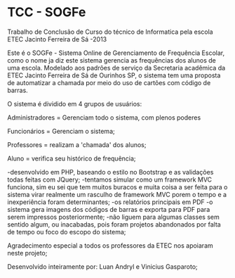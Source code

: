 TCC - SOGFe
===

Trabalho de Conclusão de Curso do técnico de Informatica pela escola ETEC Jacinto Ferreira de Sá
-2013 

Este é o SOGFe - Sistema Online de Gerenciamento de Frequência Escolar, como o nome ja diz este
sistema gerencia as frequências dos alunos de uma escola. Modelado aos padrões de serviço da 
Secretaria acadêmica da ETEC Jacinto Ferreira de Sá de Ourinhos SP, o sistema tem uma proposta de 
automatizar a chamada por meio do uso de cartões com código de barras.

O sistema é dividido em 4 grupos de usuários:

Administradores = Gerenciam todo o sistema, com plenos poderes

Funcionários    = Gerenciam o sistema;

Professores     = realizam a 'chamada' dos alunos;

Aluno           = verifica seu histórico de frequência; 

-desenvolvido em PHP, baseando o estilo no Bootstrap e as validações todas feitas com JQuery;
-tentamos simular como um framework MVC funciona, sim eu sei que tem muitos buracos e muita coisa
a ser feita para o sistema virar realmente um rasculho de framework MVC porem o tempo e a inexperiência
foram determinantes;
-os relatórios principais em PDF
-o sistema gera imagens dos códigos de barras e exporta para PDF para serem impressos posteriormente;
-não liguem para algumas classes sem sentido algum, ou inacabadas, pois foram projetos abandonados por 
falta de tempo ou foco do escopo do sistema;

Agradecimento especial a todos os professores da ETEC nos apoiaram neste projeto;

Desenvolvido inteiramente por:
Luan Andryl e Vinicius Gasparoto;
